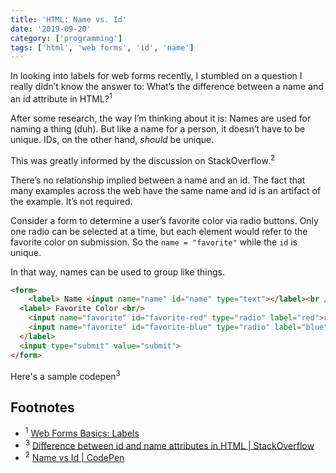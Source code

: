 ```yaml
---
title: 'HTML: Name vs. Id'
date: '2019-09-20'
category: ['programming']
tags: ['html', 'web forms', 'id', 'name']
---
```


In looking into labels for web forms recently, I stumbled on a question I really didn’t know the answer to: What’s the difference between a name and an id attribute in HTML?<sup>1</sup>

After some research, the way I’m thinking about it is: Names are used for naming a thing (duh). But like a name for a person, it doesn’t have to be unique. IDs, on the other hand, _should_ be unique.

This was greatly informed by the discussion on StackOverflow.<sup>2</sup>

There’s no relationship implied between a name and an id. The fact that many examples across the web have the same name and id is an artifact of the example. It’s not required.

Consider a form to determine a user’s favorite color via radio buttons. Only one radio can be selected at a time, but each element would refer to the favorite color on submission. So the `name = "favorite"` while the `id` is unique.

In that way, names can be used to group like things.

```html
<form>
	<label> Name <input name="name" id="name" type="text"></label><br />
  <label> Favorite Color <br/>
    <input name="favorite" id="favorite-red" type="radio" label="red">red <br/>
    <input name="favorite" id="favorite-blue" type="radio" label="blue">blue <br/>
  </label>
  <input type="submit" value="submit">
</form>
```
Here's a sample codepen<sup>3</sup>

## Footnotes
* <sup>1</sup> [Web Forms Basics: Labels](../../2019-09-19/a11y-web-forms-basics-labels)
* <sup>3</sup> [Difference between id and name attributes in HTML | StackOverflow](https://stackoverflow.com/questions/1397592/difference-between-id-and-name-attributes-in-html)
* <sup>2</sup> [Name vs Id | CodePen](https://codepen.io/stephenweiss/pen/bGbxOzB)

